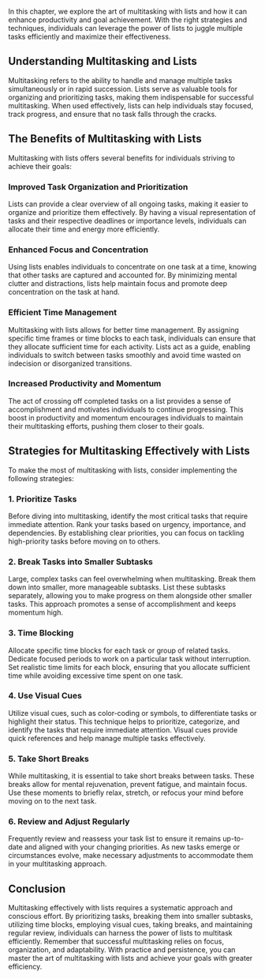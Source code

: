 
In this chapter, we explore the art of multitasking with lists and how it can enhance productivity and goal achievement. With the right strategies and techniques, individuals can leverage the power of lists to juggle multiple tasks efficiently and maximize their effectiveness.

Understanding Multitasking and Lists
------------------------------------

Multitasking refers to the ability to handle and manage multiple tasks simultaneously or in rapid succession. Lists serve as valuable tools for organizing and prioritizing tasks, making them indispensable for successful multitasking. When used effectively, lists can help individuals stay focused, track progress, and ensure that no task falls through the cracks.

The Benefits of Multitasking with Lists
---------------------------------------

Multitasking with lists offers several benefits for individuals striving to achieve their goals:

### Improved Task Organization and Prioritization

Lists can provide a clear overview of all ongoing tasks, making it easier to organize and prioritize them effectively. By having a visual representation of tasks and their respective deadlines or importance levels, individuals can allocate their time and energy more efficiently.

### Enhanced Focus and Concentration

Using lists enables individuals to concentrate on one task at a time, knowing that other tasks are captured and accounted for. By minimizing mental clutter and distractions, lists help maintain focus and promote deep concentration on the task at hand.

### Efficient Time Management

Multitasking with lists allows for better time management. By assigning specific time frames or time blocks to each task, individuals can ensure that they allocate sufficient time for each activity. Lists act as a guide, enabling individuals to switch between tasks smoothly and avoid time wasted on indecision or disorganized transitions.

### Increased Productivity and Momentum

The act of crossing off completed tasks on a list provides a sense of accomplishment and motivates individuals to continue progressing. This boost in productivity and momentum encourages individuals to maintain their multitasking efforts, pushing them closer to their goals.

Strategies for Multitasking Effectively with Lists
--------------------------------------------------

To make the most of multitasking with lists, consider implementing the following strategies:

### 1. Prioritize Tasks

Before diving into multitasking, identify the most critical tasks that require immediate attention. Rank your tasks based on urgency, importance, and dependencies. By establishing clear priorities, you can focus on tackling high-priority tasks before moving on to others.

### 2. Break Tasks into Smaller Subtasks

Large, complex tasks can feel overwhelming when multitasking. Break them down into smaller, more manageable subtasks. List these subtasks separately, allowing you to make progress on them alongside other smaller tasks. This approach promotes a sense of accomplishment and keeps momentum high.

### 3. Time Blocking

Allocate specific time blocks for each task or group of related tasks. Dedicate focused periods to work on a particular task without interruption. Set realistic time limits for each block, ensuring that you allocate sufficient time while avoiding excessive time spent on one task.

### 4. Use Visual Cues

Utilize visual cues, such as color-coding or symbols, to differentiate tasks or highlight their status. This technique helps to prioritize, categorize, and identify the tasks that require immediate attention. Visual cues provide quick references and help manage multiple tasks effectively.

### 5. Take Short Breaks

While multitasking, it is essential to take short breaks between tasks. These breaks allow for mental rejuvenation, prevent fatigue, and maintain focus. Use these moments to briefly relax, stretch, or refocus your mind before moving on to the next task.

### 6. Review and Adjust Regularly

Frequently review and reassess your task list to ensure it remains up-to-date and aligned with your changing priorities. As new tasks emerge or circumstances evolve, make necessary adjustments to accommodate them in your multitasking approach.

Conclusion
----------

Multitasking effectively with lists requires a systematic approach and conscious effort. By prioritizing tasks, breaking them into smaller subtasks, utilizing time blocks, employing visual cues, taking breaks, and maintaining regular review, individuals can harness the power of lists to multitask efficiently. Remember that successful multitasking relies on focus, organization, and adaptability. With practice and persistence, you can master the art of multitasking with lists and achieve your goals with greater efficiency.
